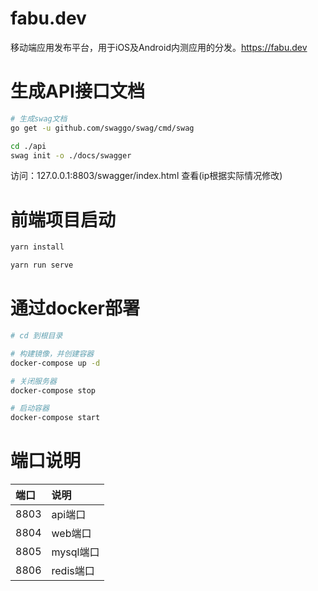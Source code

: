 
# fabu.dev
移动端应用发布平台，用于iOS及Android内测应用的分发。https://fabu.dev



# 生成API接口文档
```bash
# 生成swag文档
go get -u github.com/swaggo/swag/cmd/swag

cd ./api
swag init -o ./docs/swagger

```
访问：127.0.0.1:8803/swagger/index.html 查看(ip根据实际情况修改)

# 前端项目启动
```bash
yarn install

yarn run serve
```

# 通过docker部署
```bash
# cd 到根目录

# 构建镜像，并创建容器
docker-compose up -d

# 关闭服务器
docker-compose stop

# 启动容器
docker-compose start

```

# 端口说明
| 端口 | 说明 |
| :-- | :-- |
| 8803 | api端口 |
| 8804 | web端口 |
| 8805 | mysql端口 |
| 8806 | redis端口 |